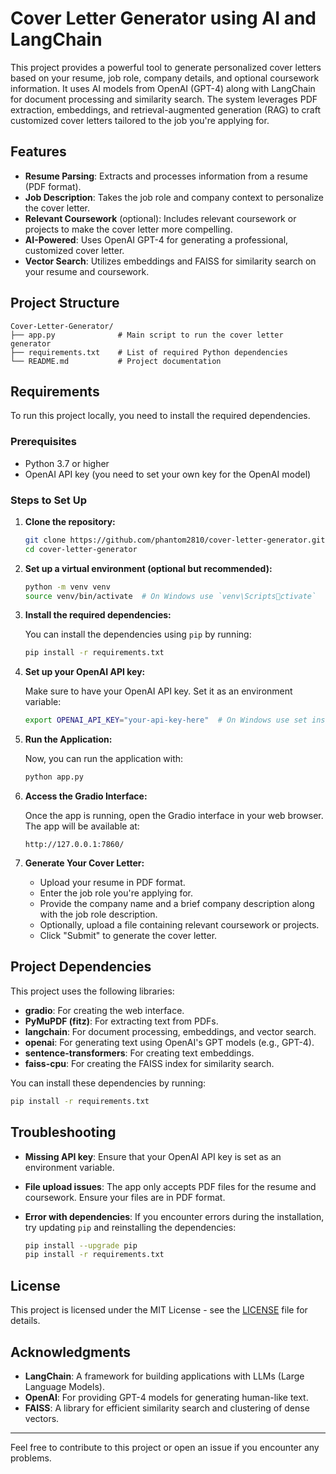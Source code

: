 # Cover Letter Generator using AI and LangChain

This project provides a powerful tool to generate personalized cover letters based on your resume, job role, company details, and optional coursework information. It uses AI models from OpenAI (GPT-4) along with LangChain for document processing and similarity search. The system leverages PDF extraction, embeddings, and retrieval-augmented generation (RAG) to craft customized cover letters tailored to the job you're applying for.

## Features

- **Resume Parsing**: Extracts and processes information from a resume (PDF format).
- **Job Description**: Takes the job role and company context to personalize the cover letter.
- **Relevant Coursework** (optional): Includes relevant coursework or projects to make the cover letter more compelling.
- **AI-Powered**: Uses OpenAI GPT-4 for generating a professional, customized cover letter.
- **Vector Search**: Utilizes embeddings and FAISS for similarity search on your resume and coursework.

## Project Structure

```plaintext
Cover-Letter-Generator/
├── app.py              # Main script to run the cover letter generator
├── requirements.txt    # List of required Python dependencies
└── README.md           # Project documentation
```

## Requirements

To run this project locally, you need to install the required dependencies.

### Prerequisites

- Python 3.7 or higher
- OpenAI API key (you need to set your own key for the OpenAI model)

### Steps to Set Up

1. **Clone the repository:**

   ```bash
   git clone https://github.com/phantom2810/cover-letter-generator.git
   cd cover-letter-generator
   ```

2. **Set up a virtual environment (optional but recommended):**

   ```bash
   python -m venv venv
   source venv/bin/activate  # On Windows use `venv\Scriptsctivate`
   ```

3. **Install the required dependencies:**

   You can install the dependencies using `pip` by running:

   ```bash
   pip install -r requirements.txt
   ```

4. **Set up your OpenAI API key:**

   Make sure to have your OpenAI API key. Set it as an environment variable:

   ```bash
   export OPENAI_API_KEY="your-api-key-here"  # On Windows use set instead of export
   ```

5. **Run the Application:**

   Now, you can run the application with:

   ```bash
   python app.py
   ```

6. **Access the Gradio Interface:**

   Once the app is running, open the Gradio interface in your web browser. The app will be available at:

   ```plaintext
   http://127.0.0.1:7860/
   ```

7. **Generate Your Cover Letter:**

   - Upload your resume in PDF format.
   - Enter the job role you're applying for.
   - Provide the company name and a brief company description along with the job role description.
   - Optionally, upload a file containing relevant coursework or projects.
   - Click "Submit" to generate the cover letter.

## Project Dependencies

This project uses the following libraries:

- **gradio**: For creating the web interface.
- **PyMuPDF (fitz)**: For extracting text from PDFs.
- **langchain**: For document processing, embeddings, and vector search.
- **openai**: For generating text using OpenAI's GPT models (e.g., GPT-4).
- **sentence-transformers**: For creating text embeddings.
- **faiss-cpu**: For creating the FAISS index for similarity search.

You can install these dependencies by running:

```bash
pip install -r requirements.txt
```

## Troubleshooting

- **Missing API key**: Ensure that your OpenAI API key is set as an environment variable.
- **File upload issues**: The app only accepts PDF files for the resume and coursework. Ensure your files are in PDF format.
- **Error with dependencies**: If you encounter errors during the installation, try updating `pip` and reinstalling the dependencies:

  ```bash
  pip install --upgrade pip
  pip install -r requirements.txt
  ```

## License

This project is licensed under the MIT License - see the [LICENSE](LICENSE) file for details.

## Acknowledgments

- **LangChain**: A framework for building applications with LLMs (Large Language Models).
- **OpenAI**: For providing GPT-4 models for generating human-like text.
- **FAISS**: A library for efficient similarity search and clustering of dense vectors.

---

Feel free to contribute to this project or open an issue if you encounter any problems.
